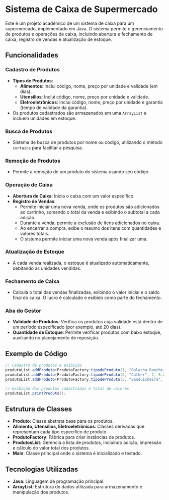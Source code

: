 
# Sistema de Caixa de Supermercado

Este é um projeto acadêmico de um sistema de caixa para um supermercado, implementado em Java. 
O sistema permite o gerenciamento de produtos e operações de caixa, incluindo abertura e fechamento 
de caixa, registro de vendas e atualização de estoque.

## Funcionalidades

### Cadastro de Produtos
- **Tipos de Produtos**:
  - **Alimentos**: Inclui código, nome, preço por unidade e validade (em dias).
  - **Utensílios**: Inclui código, nome, preço por unidade e validade.
  - **Eletroeletrônicos**: Inclui código, nome, preço por unidade e garantia (tempo de validade da garantia).
- Os produtos cadastrados são armazenados em uma `ArrayList` e incluem unidades em estoque.

### Busca de Produtos
- Sistema de busca de produtos por nome ou código, utilizando o método `contains` para facilitar a pesquisa.

### Remoção de Produtos
- Permite a remoção de um produto do sistema usando seu código.

### Operação de Caixa
- **Abertura de Caixa**: Inicia o caixa com um valor específico.
- **Registro de Vendas**:
  - Permite iniciar uma nova venda, onde os produtos são adicionados ao carrinho, somando o total da venda e exibindo o subtotal a cada adição.
  - Durante a venda, permite a exclusão de itens adicionados no caixa.
  - Ao encerrar a compra, exibe o resumo dos itens com quantidades e valores totais.
  - O sistema permite iniciar uma nova venda após finalizar uma.

### Atualização de Estoque
- A cada venda realizada, o estoque é atualizado automaticamente, debitando as unidades vendidas.

### Fechamento de Caixa
- Calcula o total das vendas finalizadas, exibindo o valor inicial e o saldo final do caixa. O lucro é calculado e exibido como parte do fechamento.

### Aba do Gestor
- **Validade de Produtos**: Verifica os produtos cuja validade está dentro de um período especificado (por exemplo, até 20 dias).
- **Quantidade de Estoque**: Permite verificar produtos com baixo estoque, auxiliando no planejamento de reposição.

## Exemplo de Código

```java
// Cadastro de produtos e exibição
produtoList.addProduto(ProdutoFactory.tipodeProduto(1, "Bolacha Rancheiro", 1, 10.50f, "45 dias", null, null));
produtoList.addProduto(ProdutoFactory.tipodeProduto(2, "Colher", 2, 5.20f, null, "360 dias", null));
produtoList.addProduto(ProdutoFactory.tipodeProduto(3, "Sanduicheira", 3, 120.75f, null, null, "2 anos"));

// Exibição dos produtos cadastrados e total de valores
produtoList.printProduto();
```

## Estrutura de Classes

- **Produto**: Classe abstrata base para os produtos.
- **Alimento, Utensílios, Eletroeletrônicos**: Classes derivadas que representam cada tipo específico de produto.
- **ProdutoFactory**: Fábrica para criar instâncias de produtos.
- **ProdutosList**: Gerencia a lista de produtos, incluindo adição, impressão e cálculo do valor total dos produtos.
- **Main**: Classe principal onde o sistema é inicializado e testado.

## Tecnologias Utilizadas

- **Java**: Linguagem de programação principal.
- **ArrayList**: Estrutura de dados utilizada para armazenamento e manipulação dos produtos.
